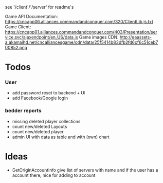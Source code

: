 see '/client'/'/server' for readme's

Game API Documentation: https://cncapp06.alliances.commandandconquer.com/320/ClientLib.js.txt
Game Client: https://cncapp01.alliances.commandandconquer.com/403/Presentation/service.svc/ajaxendpoint/en_US/data.js
Game images CDN: http://eaassets-a.akamaihd.net/cncalliancesgame/cdn/data/25f5414b83dfb2fd6cf6c51ceb700852.png


# Todos


### User
- add password reset to backend + UI
- add Facebook/Google login

### bedder reports
- missing deleted player collections
- count new/deleted Layouts
- count new/deleted player
- admin UI with data as table and with (own) chart  

# Ideas
- GetOriginAccountInfo give list of servers with name and if the user has a account there, nice for adding to account 
